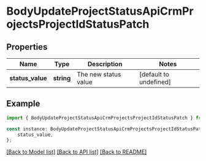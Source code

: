# BodyUpdateProjectStatusApiCrmProjectsProjectIdStatusPatch


## Properties

Name | Type | Description | Notes
------------ | ------------- | ------------- | -------------
**status_value** | **string** | The new status value | [default to undefined]

## Example

```typescript
import { BodyUpdateProjectStatusApiCrmProjectsProjectIdStatusPatch } from './api';

const instance: BodyUpdateProjectStatusApiCrmProjectsProjectIdStatusPatch = {
    status_value,
};
```

[[Back to Model list]](../README.md#documentation-for-models) [[Back to API list]](../README.md#documentation-for-api-endpoints) [[Back to README]](../README.md)
